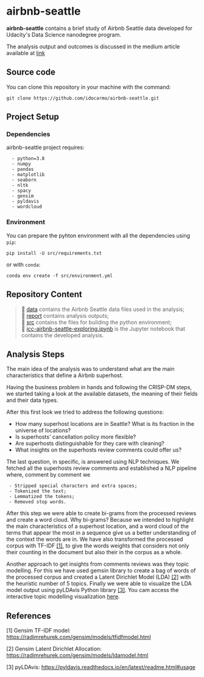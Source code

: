 # airbnb-seattle

**airbnb-seattle** contains a brief study of Airbnb Seattle data developed for Udacity's Data Science nanodegree program.

The analysis output and outcomes is discussed in the medium article available at [link](https://google.com)

## Source code
You can clone this repository in your machine with the command:

    git clone https://github.com/idocarmo/airbnb-seattle.git

## Project Setup
### Dependencies

airbnb-seattle project requires:
~~~~~~~~~~~~
  - python=3.8
  - numpy
  - pandas
  - matplotlib
  - seaborn
  - nltk
  - spacy
  - gensim
  - pyldavis
  - wordcloud
~~~~~~~~~~~~

### Environment
You can prepare the pyhton environment  with all the dependencies using ``pip``:

    pip install -U src/requirements.txt

or with ``conda``:

    conda env create -f src/environment.yml

## Repository Content


> 📂 [data](https://github.com/idocarmo/airbnb-seattle/tree/main/data) contains the Airbnb Seattle data files used in the analysis;\
> 📂 [report](https://github.com/idocarmo/airbnb-seattle/tree/main/report) contains analysis outputs;\
>📂 [src](https://github.com/idocarmo/airbnb-seattle/tree/main/src) contains the files for building the python environment;\
>📄 [icc-airbnb-seattle-exploring.ipynb](https://github.com/idocarmo/airbnb-seattle/blob/main/icc-airbnb-seattle-exploring.ipynb) is the Jupyter notebook that contains the developed analysis.  

## Analysis Steps

The main idea of the analysis was to understand what are the main characteristics that define a Airbnb superhost.

Having the business problem in hands and following the CRISP-DM steps, we started taking a look at the available datasets, the meaning of their fields and their data types.

After this first look we tried to address the following questions:
* How many superhost locations are in Seattle? What is its fraction in the universe of locations?
* Is superhosts' cancellation policy more flexible?
* Are superhosts distinguishable for they care with cleaning?
* What insights on the superhosts review comments could offer us? 

The last question, in specific, is answered using NLP techniques. We fetched all the superhosts review comments and established a NLP pipeline where, comment by comment we 

~~~~~~~~~~~~~~
 - Stripped special characters and extra spaces;
 - Tokenized the text;
 - Lemmatized the tokens;
 - Removed stop words. 
~~~~~~~~~~~~~~

After this step we were able to create bi-grams from the processed reviews and create a word cloud. Why bi-grams? Because we intended to highlight the main characteristics of a superhost location, and a word cloud of the terms that appear the most in a sequence give us a better understanding of the context the words are in. We have also transformed the processed corpus with TF-IDF [[1]](#1), to give the words weights that considers not only their counting in the document but also their  in the corpus as a whole. 

Another approach to get insights from comments reviews was they topic modelling. For this we have used gemsin library to create a bag of words of the processed corpus and created a Latent Dirichlet Model (LDA) [[2]](#2) with the heuristic number of 5 topics. Finally we were able to visualize the LDA model output using pyLDAvis Python library [[3]](#3). You cam access the interactive topic modelling visualization [here](https://idocarmo-streamlit-example-streamlit-app-hxod4a.streamlit.app/).

## References

<a id="1">[1]</a> 
Gensim TF-IDF model: https://radimrehurek.com/gensim/models/tfidfmodel.html

<a id="2">[2]</a> 
Gensim Latent Dirichlet Allocation: https://radimrehurek.com/gensim/models/ldamodel.html

<a id="3">[3]</a> 
pyLDAvis: https://pyldavis.readthedocs.io/en/latest/readme.html#usage

